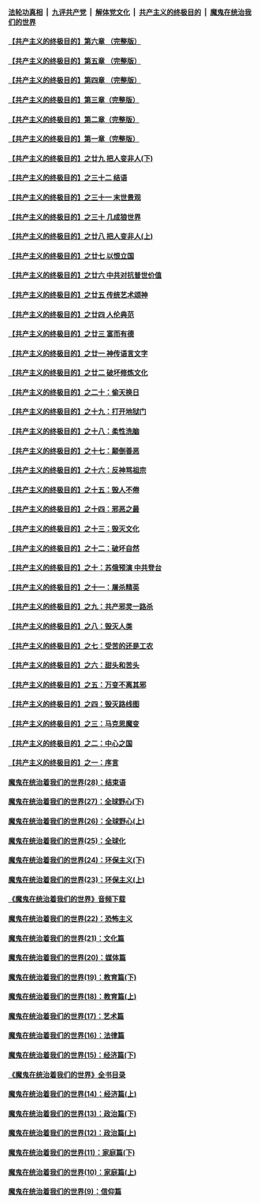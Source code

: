 ####  [法轮功真相](../../../../basic/blob/master/README.md?t=05200742) &nbsp;|&nbsp; [九评共产党](../../../../9ping.md/blob/master/README.md?t=05200742) &nbsp;|&nbsp; [解体党文化](../../../../jtdwh.md/blob/master/README.md?t=05200742)  &nbsp;|&nbsp; [共产主义的终极目的](../../../../gczydzjmd.md/blob/master/README.md?t=05200742) &nbsp;|&nbsp; [魔鬼在统治我们的世界](../../../../mgztzwmdsj.md/blob/master/README.md?t=05200742) 

#### [【共产主义的终极目的】第六章 （完整版）](../pages/nsc422/n11428913.md?t=05200742) 

#### [【共产主义的终极目的】第五章 （完整版）](../pages/nsc422/n11428912.md?t=05200742) 

#### [【共产主义的终极目的】第四章 （完整版）](../pages/nsc422/n11428907.md?t=05200742) 

#### [【共产主义的终极目的】第三章（完整版）](../pages/nsc422/n11428848.md?t=05200742) 

#### [【共产主义的终极目的】第二章（完整版）](../pages/nsc422/n11428831.md?t=05200742) 

#### [【共产主义的终极目的】第一章（完整版）](../pages/nsc422/n11417651.md?t=05200742) 

#### [【共产主义的终极目的】之廿九 把人变非人(下)](../pages/nsc422/n11344140.md?t=05200742) 

#### [【共产主义的终极目的】之三十二 结语](../pages/nsc422/n11360535.md?t=05200742) 

#### [【共产主义的终极目的】之三十一 末世景观](../pages/nsc422/n11351129.md?t=05200742) 

#### [【共产主义的终极目的】之三十 几成狼世界](../pages/nsc422/n11348280.md?t=05200742) 

#### [【共产主义的终极目的】之廿八 把人变非人(上)](../pages/nsc422/n11340492.md?t=05200742) 

#### [【共产主义的终极目的】之廿七 以恨立国](../pages/nsc422/n11336944.md?t=05200742) 

#### [【共产主义的终极目的】之廿六 中共对抗普世价值](../pages/nsc422/n11324785.md?t=05200742) 

#### [【共产主义的终极目的】之廿五 传统艺术颂神](../pages/nsc422/n11296396.md?t=05200742) 

#### [【共产主义的终极目的】之廿四 人伦典范](../pages/nsc422/n11296397.md?t=05200742) 

#### [【共产主义的终极目的】之廿三 富而有德](../pages/nsc422/n11283598.md?t=05200742) 

#### [【共产主义的终极目的】之廿一 神传语言文字](../pages/nsc422/n11263265.md?t=05200742) 

#### [【共产主义的终极目的】之廿二 破坏修炼文化](../pages/nsc422/n11245728.md?t=05200742) 

#### [【共产主义的终极目的】之二十：偷天换日](../pages/nsc422/n11238846.md?t=05200742) 

#### [【共产主义的终极目的】之十九：打开地狱门](../pages/nsc422/n11206376.md?t=05200742) 

#### [【共产主义的终极目的】之十八：柔性洗脑](../pages/nsc422/n11199994.md?t=05200742) 

#### [【共产主义的终极目的】之十七：颠倒善恶](../pages/nsc422/n11179782.md?t=05200742) 

#### [【共产主义的终极目的】之十六：反神骂祖宗](../pages/nsc422/n11166798.md?t=05200742) 

#### [【共产主义的终极目的】之十五：毁人不倦](../pages/nsc422/n11166792.md?t=05200742) 

#### [【共产主义的终极目的】之十四：邪恶之最](../pages/nsc422/n11150249.md?t=05200742) 

#### [【共产主义的终极目的】之十三：毁灭文化](../pages/nsc422/n11135227.md?t=05200742) 

#### [【共产主义的终极目的】之十二：破坏自然](../pages/nsc422/n11135214.md?t=05200742) 

#### [【共产主义的终极目的】之十：苏俄预演 中共登台](../pages/nsc422/n11118424.md?t=05200742) 

#### [【共产主义的终极目的】之十一：屠杀精英](../pages/nsc422/n11118442.md?t=05200742) 

#### [【共产主义的终极目的】之九：共产邪灵一路杀](../pages/nsc422/n11114139.md?t=05200742) 

#### [【共产主义的终极目的】之八：毁灭人类](../pages/nsc422/n11108503.md?t=05200742) 

#### [【共产主义的终极目的】之七：受苦的还是工农](../pages/nsc422/n11101809.md?t=05200742) 

#### [【共产主义的终极目的】之六：甜头和苦头](../pages/nsc422/n11096971.md?t=05200742) 

#### [【共产主义的终极目的】之五：万变不离其邪](../pages/nsc422/n11091285.md?t=05200742) 

#### [【共产主义的终极目的】之四：毁灭路线图](../pages/nsc422/n11086284.md?t=05200742) 

#### [【共产主义的终极目的】之三：马克思魔变](../pages/nsc422/n11061941.md?t=05200742) 

#### [【共产主义的终极目的】之二：中心之国](../pages/nsc422/n11047728.md?t=05200742) 

#### [【共产主义的终极目的】之一：序言](../pages/nsc422/n11086077.md?t=05200742) 

#### [魔鬼在统治着我们的世界(28)：结束语](../pages/nsc422/n10936246.md?t=05200742) 

#### [魔鬼在统治着我们的世界(27)：全球野心(下)](../pages/nsc422/n10928319.md?t=05200742) 

#### [魔鬼在统治着我们的世界(26)：全球野心(上)](../pages/nsc422/n10900318.md?t=05200742) 

#### [魔鬼在统治着我们的世界(25)：全球化](../pages/nsc422/n10788205.md?t=05200742) 

#### [魔鬼在统治着我们的世界(24)：环保主义(下)](../pages/nsc422/n10695307.md?t=05200742) 

#### [魔鬼在统治着我们的世界(23)：环保主义(上)](../pages/nsc422/n10688613.md?t=05200742) 

#### [《魔鬼在统治着我们的世界》音频下载](../pages/nsc422/n10635553.md?t=05200742) 

#### [魔鬼在统治着我们的世界(22)：恐怖主义](../pages/nsc422/n10614727.md?t=05200742) 

#### [魔鬼在统治着我们的世界(21)：文化篇](../pages/nsc422/n10597706.md?t=05200742) 

#### [魔鬼在统治着我们的世界(20)：媒体篇](../pages/nsc422/n10586579.md?t=05200742) 

#### [魔鬼在统治着我们的世界(19)：教育篇(下)](../pages/nsc422/n10564808.md?t=05200742) 

#### [魔鬼在统治着我们的世界(18)：教育篇(上)](../pages/nsc422/n10526970.md?t=05200742) 

#### [魔鬼在统治着我们的世界(17)：艺术篇](../pages/nsc422/n10499093.md?t=05200742) 

#### [魔鬼在统治着我们的世界(16)：法律篇](../pages/nsc422/n10485969.md?t=05200742) 

#### [魔鬼在统治着我们的世界(15)：经济篇(下)](../pages/nsc422/n10469975.md?t=05200742) 

#### [《魔鬼在统治着我们的世界》全书目录](../pages/nsc422/n10464261.md?t=05200742) 

#### [魔鬼在统治着我们的世界(14)：经济篇(上)](../pages/nsc422/n10457370.md?t=05200742) 

#### [魔鬼在统治着我们的世界(13)：政治篇(下)](../pages/nsc422/n10448270.md?t=05200742) 

#### [魔鬼在统治着我们的世界(12)：政治篇(上)](../pages/nsc422/n10444576.md?t=05200742) 

#### [魔鬼在统治着我们的世界(11)：家庭篇(下)](../pages/nsc422/n10440961.md?t=05200742) 

#### [魔鬼在统治着我们的世界(10)：家庭篇(上)](../pages/nsc422/n10435448.md?t=05200742) 

#### [魔鬼在统治着我们的世界(9)：信仰篇](../pages/nsc422/n10432159.md?t=05200742) 


